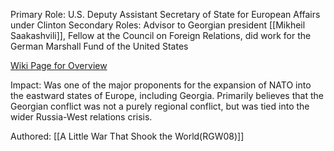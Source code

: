 Primary Role: U.S. Deputy Assistant Secretary of State for European Affairs under Clinton
Secondary Roles: Advisor to Georgian president [[Mikheil Saakashvili]], Fellow at the Council on Foreign Relations, did work for the German Marshall Fund of the United States

[Wiki Page for Overview](https://en.wikipedia.org/wiki/Ronald_Asmus)

Impact: Was one of the major proponents for the expansion of NATO into the eastward states of Europe, including Georgia. Primarily believes that the Georgian conflict was not a purely regional conflict, but was tied into the wider Russia-West relations crisis.

Authored: [[A Little War That Shook the World(RGW08)]]